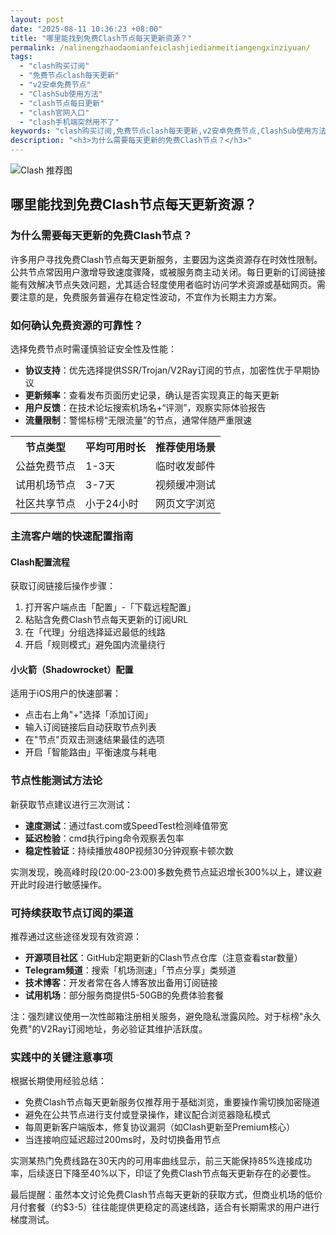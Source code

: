 ```yaml
---
layout: post
date: "2025-08-11 10:36:23 +08:00"
title: "哪里能找到免费Clash节点每天更新资源？"
permalink: /nalinengzhaodaomianfeiclashjiedianmeitiangengxinziyuan/
tags:
  - "clash购买订阅"
  - "免费节点clash每天更新"
  - "v2安卓免费节点"
  - "ClashSub使用方法"
  - "clash节点每日更新"
  - "clash官网入口"
  - "clash手机端突然用不了"
keywords: "clash购买订阅,免费节点clash每天更新,v2安卓免费节点,ClashSub使用方法,clash节点每日更新,clash官网入口,clash手机端突然用不了"
description: "<h3>为什么需要每天更新的免费Clash节点？</h3>"
---
```


![Clash 推荐图](https://clashjd.github.io/assets/img/节点订阅推荐.png)

## 哪里能找到免费Clash节点每天更新资源？

<h3>为什么需要每天更新的免费Clash节点？</h3>
<p>许多用户寻找免费Clash节点每天更新服务，主要因为这类资源存在时效性限制。公共节点常因用户激增导致速度骤降，或被服务商主动关闭。每日更新的订阅链接能有效解决节点失效问题，尤其适合轻度使用者临时访问学术资源或基础网页。需要注意的是，免费服务普遍存在稳定性波动，不宜作为长期主力方案。</p>
<h3>如何确认免费资源的可靠性？</h3>
<p>选择免费节点时需谨慎验证安全性及性能：</p>
<ul>
<li><strong>协议支持</strong>：优先选择提供SSR/Trojan/V2Ray订阅的节点，加密性优于早期协议</li>
<li><strong>更新频率</strong>：查看发布页面历史记录，确认是否实现真正的每天更新</li>
<li><strong>用户反馈</strong>：在技术论坛搜索机场名+“评测”，观察实际体验报告</li>
<li><strong>流量限制</strong>：警惕标榜“无限流量”的节点，通常伴随严重限速</li>
</ul>
<table>
<tr>
<th>节点类型</th>
<th>平均可用时长</th>
<th>推荐使用场景</th>
</tr>
<tr>
<td>公益免费节点</td>
<td>1-3天</td>
<td>临时收发邮件</td>
</tr>
<tr>
<td>试用机场节点</td>
<td>3-7天</td>
<td>视频缓冲测试</td>
</tr>
<tr>
<td>社区共享节点</td>
<td>小于24小时</td>
<td>网页文字浏览</td>
</tr>
</table>
<h3>主流客户端的快速配置指南</h3>
<h4>Clash配置流程</h4>
<p>获取订阅链接后操作步骤：</p>
<ol>
<li>打开客户端点击「配置」-「下载远程配置」</li>
<li>粘贴含免费Clash节点每天更新的订阅URL</li>
<li>在「代理」分组选择延迟最低的线路</li>
<li>开启「规则模式」避免国内流量绕行</li>
</ol>
<h4>小火箭（Shadowrocket）配置</h4>
<p>适用于iOS用户的快速部署：</p>
<ul>
<li>点击右上角"+"选择「添加订阅」</li>
<li>输入订阅链接后自动获取节点列表</li>
<li>在"节点"页双击测速结果最佳的选项</li>
<li>开启「智能路由」平衡速度与耗电</li>
</ul>
<h3>节点性能测试方法论</h3>
<p>新获取节点建议进行三次测试：</p>
<ul>
<li><strong>速度测试</strong>：通过fast.com或SpeedTest检测峰值带宽</li>
<li><strong>延迟检验</strong>：cmd执行ping命令观察丢包率</li>
<li><strong>稳定性验证</strong>：持续播放480P视频30分钟观察卡顿次数</li>
</ul>
<p>实测发现，晚高峰时段(20:00-23:00)多数免费节点延迟增长300%以上，建议避开此时段进行敏感操作。</p>
<h3>可持续获取节点订阅的渠道</h3>
<p>推荐通过这些途径发现有效资源：</p>
<ul>
<li><strong>开源项目社区</strong>：GitHub定期更新的Clash节点仓库（注意查看star数量）</li>
<li><strong>Telegram频道</strong>：搜索「机场测速」「节点分享」类频道</li>
<li><strong>技术博客</strong>：开发者常在各人博客放出备用订阅链接</li>
<li><strong>试用机场</strong>：部分服务商提供5-50GB的免费体验套餐</li>
</ul>
<p>注：强烈建议使用一次性邮箱注册相关服务，避免隐私泄露风险。对于标榜"永久免费"的V2Ray订阅地址，务必验证其维护活跃度。</p>
<h3>实践中的关键注意事项</h3>
<p>根据长期使用经验总结：</p>
<ul>
<li>免费Clash节点每天更新服务仅推荐用于基础浏览，重要操作需切换加密隧道</li>
<li>避免在公共节点进行支付或登录操作，建议配合浏览器隐私模式</li>
<li>每周更新客户端版本，修复协议漏洞（如Clash更新至Premium核心）</li>
<li>当连接响应延迟超过200ms时，及时切换备用节点</li>
</ul>
<p>实测某热门免费线路在30天内的可用率曲线显示，前三天能保持85%连接成功率，后续逐日下降至40%以下，印证了免费Clash节点每天更新存在的必要性。</p>
<p>最后提醒：虽然本文讨论免费Clash节点每天更新的获取方式，但商业机场的低价月付套餐（约$3-5）往往能提供更稳定的高速线路，适合有长期需求的用户进行梯度测试。</p>